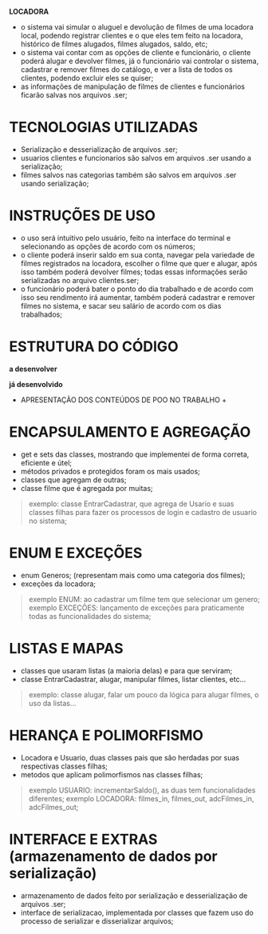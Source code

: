 **LOCADORA**

- o sistema vai simular o aluguel e devolução de filmes de uma locadora local, podendo registrar clientes e o que eles tem feito na locadora, histórico de filmes alugados, filmes alugados, saldo, etc;
- o sistema vai contar com as opções de cliente e funcionário, o cliente poderá alugar e devolver filmes, já o funcionário vai controlar o sistema, cadastrar e remover filmes do catálogo, e ver a lista de todos os clientes, podendo excluir eles se quiser;
- as informações de manipulação de filmes de clientes e funcionários ficarão salvas nos arquivos .ser;

# TECNOLOGIAS UTILIZADAS #
- Serialização e desserialização de arquivos .ser;
- usuarios clientes e funcionarios são salvos em arquivos .ser usando a serialização;
- filmes salvos nas categorias também são salvos em arquivos .ser usando serialização;

# INSTRUÇÕES DE USO #
- o uso será intuitivo pelo usuário, feito na interface do terminal e selecionando as opções de acordo com os números;
- o cliente poderá inserir saldo em sua conta, navegar pela variedade de filmes registrados na locadora, escolher o filme que quer e alugar, após isso também poderá devolver filmes; todas essas informações serão serializadas no arquivo clientes.ser;
- o funcionário poderá bater o ponto do dia trabalhado e de acordo com isso seu rendimento irá aumentar, também poderá cadastrar e remover filmes no sistema, e sacar seu salário de acordo com os dias trabalhados;

# ESTRUTURA DO CÓDIGO #
**a desenvolver**
<!--- 
    - transferir todo o código para a interface gráfica do java swing (nao consegui, faltou tempo);
[...] -->

**já desenvolvido**
<!--- 
    - cadastrar e remover filmes do catálogo;
    - menu introdutorio da locadora;
    - cadastrar clientes ao alugar os filmes;
    - criar classes alugar, devolver;
    - menu para apresentação dos filmes;
    - logica para alguel e devoluação dos filmes;
    - tratamento de erros ao decorrer do codigo;
    - opções da locadora para o funcionário operar nela;
    - opção de remover clientes pelo funcionario;
    - gravar o histórico de filmes alugados pelos clientes, na propria classe usuario fazer um usu de polimorfismo;
    - colocar o genero "lançamentos" no menu de generos de filmes do cliente;
    - mudar a forma de cadastrar filmes no tipo lançamento, adicionando a escolha de genero ao cadastrar;
    - na classe usuario, adicionar os filmes que ele já adicionou ou removeu, num método filmesAd() e num método filmesRm(); vao adotar diferentes funções nas classes funcionario e cliente; (POLIMORFISMO);
    - mudar o scan da opção de inserir saldo, deve receber parametros do tipo double;
    - reavaliar a classe locadora e suas classes filhas, a classe locadora vai ficar um tanto inutilizada com as novas implementações do cliente e funcionário;
    - implementar a função de transferir saldo do usuario;
    - criar interface arquivos para que algumas classes herdem funções do tipo serializar e disserializar;
-->

+ APRESENTAÇÃO DOS CONTEÚDOS DE POO NO TRABALHO +

# ENCAPSULAMENTO E AGREGAÇÃO
- get e sets das classes, mostrando que implementei de forma correta, eficiente e útel;
- métodos privados e protegidos foram os mais usados;
- classes que agregam de outras;
- classe filme que é agregada por muitas;
> exemplo: classe EntrarCadastrar, que agrega de Usario e suas classes filhas para fazer os processos de login e cadastro de usuario no sistema;

# ENUM E EXCEÇÕES
- enum Generos; (representam mais como uma categoria dos filmes);
- exceções da locadora;
> exemplo ENUM: ao cadastrar um filme tem que selecionar um genero;
> exemplo EXCEÇÕES: lançamento de exceções para praticamente todas as funcionalidades do sistema;

# LISTAS E MAPAS
- classes que usaram listas (a maioria delas) e para que serviram;
- classe EntrarCadastrar, alugar, manipular filmes, listar clientes, etc...
> exemplo: classe alugar, falar um pouco da lógica para alugar filmes, o uso da listas...

# HERANÇA E POLIMORFISMO
- Locadora e Usuario, duas classes pais que são herdadas por suas respectivas classes filhas;
- metodos que aplicam polimorfismos nas classes filhas;
> exemplo USUARIO: incrementarSaldo(), as duas tem funcionalidades diferentes;
> exemplo LOCADORA: filmes_in, filmes_out, adcFilmes_in, adcFilmes_out;

# INTERFACE E EXTRAS (armazenamento de dados por serialização)
- armazenamento de dados feito por serialização e desserialização de arquivos .ser;
- interface de serializacao, implementada por classes que fazem uso do processo de serializar e disserializar arquivos;